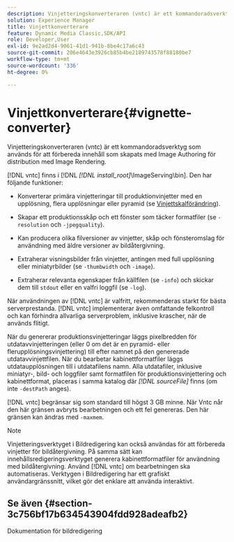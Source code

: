```yaml
---
description: Vinjetteringskonverteraren (vntc) är ett kommandoradsverktyg som används för att förbereda innehåll som skapats med Image Authoring för distribution med Image Rendering.
solution: Experience Manager
title: Vinjettkonverterare
feature: Dynamic Media Classic,SDK/API
role: Developer,User
exl-id: 9e2ad2d4-9061-41d1-941b-8be4c17a6c43
source-git-commit: 206e4643e3926cb85b4be2189743578f88180be7
workflow-type: tm+mt
source-wordcount: '336'
ht-degree: 0%

---
```


# Vinjettkonverterare{#vignette-converter}

Vinjetteringskonverteraren (vntc) är ett kommandoradsverktyg som används för att förbereda innehåll som skapats med Image Authoring för distribution med Image Rendering.

[!DNL vntc] finns i [!DNL *[!DNL install_root]*\ImageServing\bin]. Den har följande funktioner:

* Konverterar primära vinjetteringar till produktionvinjetter med en upplösning, flera upplösningar eller pyramid (se [Vinjettskalförändring](../../../../ir-api/vntc/utilities/c-ir-vignette-converter-vntc/c-ir-vignette-scaling.md#concept-e373a29c2f954df98d704c7723804585)).
* Skapar ett produktionsskåp och ett fönster som täcker formatfiler (se `-resolution` och `-jpegquality`).

* Kan producera olika filversioner av vinjetter, skåp och fönsteromslag för användning med äldre versioner av bildåtergivning.
* Extraherar visningsbilder från vinjetter, antingen med full upplösning eller miniatyrbilder (se `-thumbwidth` och `-image`).
* Extraherar relevanta egenskaper från källfilen (se `-info`) och skickar dem till `stdout` eller en valfri loggfil (se `-log`).

När användningen av [!DNL vntc] är valfritt, rekommenderas starkt för bästa serverprestanda. [!DNL vntc] implementerar även omfattande felkontroll och kan förhindra allvarliga serverproblem, inklusive krascher, när de används flitigt.

När du genererar produktionsvinjetteringar läggs pixelbredden för utdatavvinjetteringen (eller 0 om det är en pyramid- eller flerupplösningsvinjettering) till efter namnet på den genererade utdatavvinjettfilen. När du bearbetar kabinettformatfiler läggs utdataupplösningen till i utdatafilens namn. Alla utdatafiler, inklusive miniatyr-, bild- och loggfiler samt formatfilen för produktionsvinjettering och kabinettformat, placeras i samma katalog där *[!DNL sourceFile]* finns (om inte `-destPath` anges).

[!DNL vntc] begränsar sig som standard till högst 3 GB minne. När Vntc når den här gränsen avbryts bearbetningen och ett fel genereras. Den här gränsen kan ändras med `-maxmem`.

>[!NOTE]
>
>Vinjetteringsverktyget i Bildredigering kan också användas för att förbereda vinjetter för bildåtergivning. På samma sätt kan innehållsredigeringsverktyget generera kabinettformatfiler för användning med bildåtergivning. Använd [!DNL vntc] om bearbetningen ska automatiseras. Verktygen i Bildredigering har ett grafiskt användargränssnitt, vilket gör det enklare att använda interaktivt.

## Se även {#section-3c756bf17b634543904fdd928adeafb2}

Dokumentation för bildredigering
